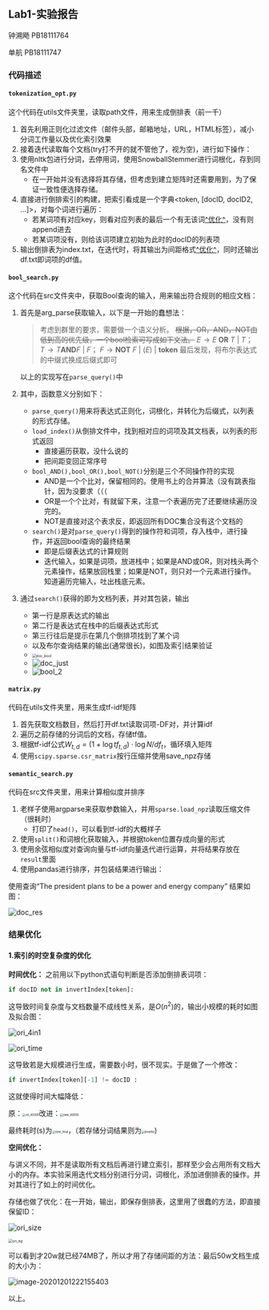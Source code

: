 ## Lab1-实验报告

钟溯飏 PB18111764

单航 PB18111747

### 代码描述

#### `tokenization_opt.py`

这个代码在utils文件夹里，读取path文件，用来生成倒排表（前一千）

1. 首先利用正则化过滤文件（邮件头部，邮箱地址，URL，HTML标签），减小分词工作量以及优化索引效果
2. 接着迭代读取每个文档(try打不开的就不管他了，视为空)，进行如下操作：
3. 使用nltk包进行分词，去停用词，使用SnowballStemmer进行词根化，存到同名文件中
   - 在一开始并没有选择将其存储，但考虑到建立矩阵时还需要用到，为了保证一致性便选择存储。
4. 直接进行倒排索引的构建，把索引看成是一个字典\<token, [docID, docID2, ...]\>，对每个词进行遍历：
   - 若某词项有对应key，则看对应列表的最后一个有无该词[^优化^](#结果优化)，没有则append进去
   - 若某词项没有，则给该词项建立初始为此时的docID的列表项
5. 输出倒排表为index.txt，在迭代时，将其输出为间距格式[^优化^](结果优化)，同时还输出df.txt即词项的df值。

#### `bool_search.py`

这个代码在src文件夹中，获取Bool查询的输入，用来输出符合规则的相应文档：

1. 首先是arg_parse获取输入，以下是一开始的蠢想法：

     > 考虑到群里的要求，需要做一个语义分析。
     > ~~根据，OR，AND，NOT由低到高的优先级，一个bool检索可写成如下文法。~~
     > $E\to E\  \mathbf{OR}\  T\  |\  T$； $T\to T\mathbf{AND}F\ |\ F$； $F\to \mathbf{NOT}\ F\   
     > |\ (E)\ |\ \mathbf{token}$ 
     > 最后发现，将布尔表达式的中缀式换成后缀式即可
     
     以上的实现写在`parse_query()`中
     
2. 其中，函数意义分别如下：

     - `parse_query()`用来将表达式正则化，词根化，并转化为后缀式，以列表的形式存储。
     - `load_index()`从倒排文件中，找到相对应的词项及其文档表，以列表的形式返回
       - 直接遍历获取，没什么说的
       - 把间距变回正常序号
     - `bool_AND(),bool_OR(),bool_NOT()`分别是三个不同操作符的实现
       - AND是一个个比对，保留相同的。使用书上的合并算法（没有跳表指针，因为没要求（（（
       - OR是一个个比对，有就留下来，注意一个表遍历完了还要继续遍历没完的。
       - NOT是直接对这个表求反，即返回所有DOC集合没有这个文档的
     - `search()`是对`parse_query()`得到的操作符和词项，存入栈中，进行操作，并返回bool查询的最终结果
       - 即是后缀表达式的计算规则
       - 迭代输入，如果是词项，放进栈中；如果是AND或OR，则对栈头两个元素操作，结果放回栈里；如果是NOT，则只对一个元素进行操作。知道遍历完输入，吐出栈底元素。

3. 通过`search()`获得的即为文档列表，并对其包装，输出

     - 第一行是原表达式的输出
     - 第二行是表达式在栈中的后缀表达式形式
     - 第三行往后是提示在第几个倒排项找到了某个词
     - 以及布尔查询结果的输出(通常很长)，如图及索引结果验证
     - <img src="figs/doc_bool.png" alt="doc_bool" style="zoom:50%;" />
     - ![doc_just](figs/doc_just.png)
     - ![bool_2](figs/bool_2.png)

#### `matrix.py`

代码在utils文件夹里，用来生成tf-idf矩阵

1. 首先获取文档数目，然后打开df.txt读取词项-DF对，并计算idf
2. 遍历之前存储的分词后的文档，存储tf值。
3. 根据tf-idf公式$W_{t,d}=(1+\log tf_{t,d})\cdot \log N/df_t$，循环填入矩阵
4. 使用`scipy.sparse.csr_matrix`按行压缩并使用save_npz存储

#### `semantic_search.py`

代码在src文件夹里，用来计算相似度并排序

1. 老样子使用argparse来获取参数输入，并用`sparse.load_npz`读取压缩文件（很耗时）
   - 打印了`head()`，可以看到tf-idf的大概样子
2. 使用`split()`和词根化获取输入，并根据token位置存成向量的形式
3. 使用余弦相似度对查询向量与tf-idf向量迭代进行运算，并将结果存放在`result`里面
4. 使用pandas进行排序，并包装结果进行输出：

使用查询“The president plans to be a power and energy company” 结果如图：

![doc_res](figs/doc_res.png)

<div STYLE="page-break-after: always;"></div>

### 结果优化

#### 1.索引的时空复杂度的优化

**时间优化：** 之前用以下python式语句判断是否添加倒排表词项：

```python
if docID not in invertIndex[token]:
```

这导致时间复杂度与文档数量不成线性关系，是$O(n^2)$的，输出小规模的耗时如图及拟合图：

![ori_4in1](figs/ori_4in1.png)

![ori_time](figs/ori_time.png)

这导致若是大规模进行生成，需要数小时，很不现实。于是做了一个修改：

```python
if invertIndex[token][-1] != docID :
```

这就使得时间大幅降低：

原：<img src="figs/ori_40000.png" alt="ori_40000" style="zoom:40%;" />改进：<img src="figs/new_40000.png" alt="new_40000" style="zoom:40%;" >

最终耗时(s)为<img src="figs/time_final.png" alt="time_final" style="zoom:40%;" />，（若存储分词结果则为<img src="figs/timefile.png" alt="timefile" style="zoom: 40%;" />)

**空间优化：**

与讲义不同，并不是读取所有文档后再进行建立索引，那样至少会占用所有文档大小的内存。本实验采用迭代文档分别进行分词，词根化，添加进倒排表的操作。并对其进行了如上的时间优化。

存储也做了优化：在一开始，输出，即保存倒排表，这里用了很蠢的方法，即直接保留ID：

![ori_size](figs/ori_size.png)

<img src="figs/ori_eg.png" alt="ori_eg" style="zoom:50%;" />

可以看到才20w就已经74MB了，所以才用了存储间距的方法：最后50w文档生成的大小为：

<img src="../../../../Library/Application Support/typora-user-images/image-20201201222155403.png" alt="image-20201201222155403"  />

以上。